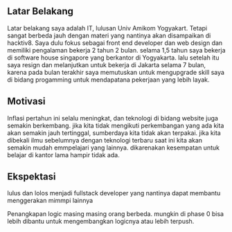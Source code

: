 [//]: # (Ceritakan sedikit tentang latar belakangmu seperti pendidikan terakhir atau pekerjaan sebelumnya)
## Latar Belakang

Latar belakang saya adalah IT, lulusan Univ Amikom Yogyakart. Tetapi sangat berbeda jauh dengan materi yang nantinya akan disampaikan di hacktiv8. Saya dulu fokus sebagai front end developer dan web design dan memiliki pengalaman bekerja 2 tahun 2 bulan. selama 1,5 tahun saya bekerja di software house singapore yang berkantor di Yogyakarta. lalu setelah itu saya resign dan melanjutkan untuk bekerja di Jakarta selama 7 bulan, karena pada bulan terakhir saya memutuskan untuk mengupgrade skill saya di bidang progamming untuk mendapatana pekerjaan yang lebih layak.

[//]: # (Motivasi apa yang mendorongmu untuk ikut program coding bootcamp di Hacktiv8?)
## Motivasi
Inflasi pertahun ini selalu meningkat, dan teknologi di bidang website juga semakin berkembang. jika kita tidak mengikuti perkembangan yang ada kita akan semakin jauh tertinggal, sumberdaya kita tidak akan terpakai. jika kita dibekali ilmu sebelumnya dengan teknologi terbaru saat ini kita akan semakin mudah emmpelajari yang lainnya. dikarenakan kesempatan untuk belajar di kantor lama hampir tidak ada.

[//]: # (Beri tahu kami, apa yang ingin kamu dapatkan di Hacktiv8 dan apa yang ingin kamu capai setelah lulus dari sini?)
## Ekspektasi

lulus dan lolos menjadi fullstack developer yang nantinya dapat membantu menggerakan mimmpi lainnya

[//]: # (Apakah ada hal lain yang ingin disampaikan? Bila ada, kamu bebas untuk menuliskannya)
Penangkapan logic masing masing orang berbeda. mungkin di phase 0 bisa lebih dibantu untuk mengembangkan logicnya atau lebih terpush.
